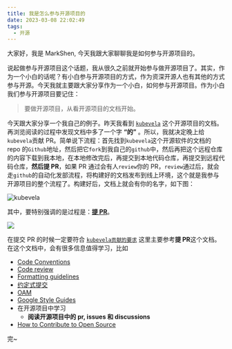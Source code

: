 ```yaml
---
title: 我是怎么参与开源项目的
date: 2023-03-08 22:02:49
tags:
  - 开源
---
```


大家好，我是 MarkShen, 今天我跟大家聊聊我是如何参与开源项目的。

说起做参与开源项目这个话题，我从很久之前就开始参与做开源项目了。其实，作为一个小白的话呢？有小白参与开源项目的方式，作为资深开源人也有其他的方式参与开源。今天我就主要跟大家分享作为一个小白，如何参与开源项目。作为小白我们参与开源项目要记住：

> 要做开源项目，从看开源项目的文档开始。

今天跟大家分享一个我自己的例子。昨天我看到 [`kubevela`][1] 这个开源项目的文档。再浏览阅读的过程中发现文档中多了一个字 **“的”** 。所以，我就决定晚上给`kubevela`贡献 PR。简单说下流程：首先找到`kubevela`这个开源软件的文档的 repo 的`Github`地址，然后把它`fork`到我自己的`github`中，然后再把这个远程仓库的内容下载到我本地，在本地修改完后，再提交到本地代码仓库，再提交到远程代码仓库，**然后提 PR**，如果 PR 通过会有人`review`你的 PR，`review`通过后，就会走`github`的自动化发部流程，将构建好的文档发布到线上环境，这个就是我参与开源项目的整个流程了。构建好后，文档上就会有你的名字，如下图：

![kubevela](https://user-images.githubusercontent.com/40328786/223740706-b673166c-d7f2-4439-8d24-1e8bc2398e83.png)

其中，要特别强调的是过程是：[**提 PR**][2]。

![](https://user-images.githubusercontent.com/40328786/223741927-20787e6d-40ac-4267-b828-f74669403fce.png)

在提交 PR 的时候一定要符合 [`kubevela贡献的要求`][2] 这里主要参考**提 PR**这个文档。在这个文档中，会有很多信息值得学习，比如

- [Code Conventions][7]
- [Code review][3]
- [Formatting guidelines][4]
- [约定式提交][5]
- [OAM][6]
- [Google Style Guides][8]
- 在开源项目中学习
  - **阅读开源项目中的 pr, issues 和 discussions**
- [How to Contribute to Open Source][9]

完~

[1]: https://kubevela.net/zh/docs/
[2]: https://kubevela.io/docs/contributor/code-contribute#create-a-pull-request
[3]: https://google.github.io/eng-practices/review/reviewer/
[4]: https://cbea.ms/git-commit/
[5]: https://www.conventionalcommits.org/zh-hans/v1.0.0/
[6]: https://oam.dev/
[7]: https://kubevela.io/docs/contributor/code-conventions#go-code-conventions
[8]: https://google.github.io/styleguide/
[9]: https://opensource.guide/how-to-contribute/
